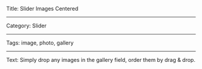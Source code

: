 Title: Slider Images Centered

---

Category: Slider

---

Tags: image, photo, gallery

---

Text: Simply drop any images in the gallery field, order them by drag & drop.
